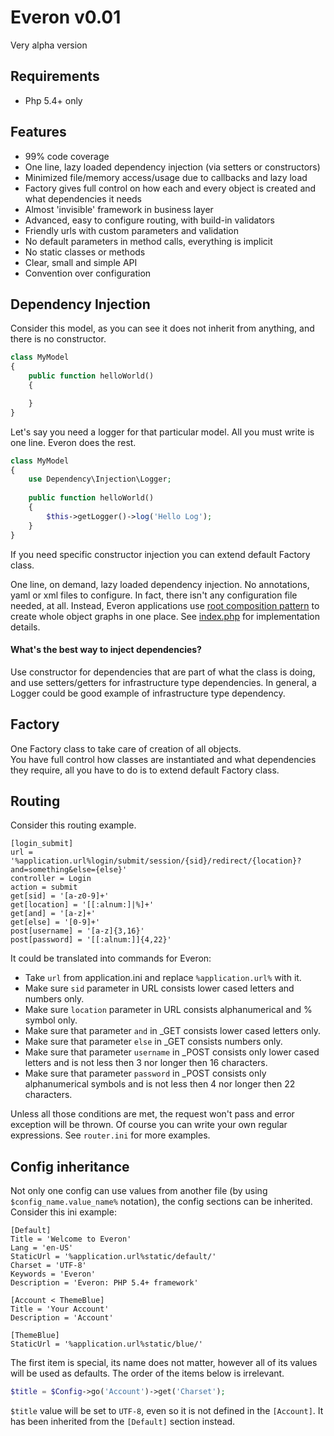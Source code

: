 # Everon v0.01
Very alpha version

## Requirements
* Php 5.4+ only

## Features
* 99% code coverage
* One line, lazy loaded dependency injection (via setters or constructors)
* Minimized file/memory access/usage due to callbacks and lazy load
* Factory gives full control on how each and every object is created and what dependencies it needs
* Almost 'invisible' framework in business layer
* Advanced, easy to configure routing, with build-in validators  
* Friendly urls with custom parameters and validation
* No default parameters in method calls, everything is implicit
* No static classes or methods
* Clear, small and simple API
* Convention over configuration

## Dependency Injection
Consider this model, as you can see it does not inherit from anything, and there is no constructor.

```php
class MyModel
{
    public function helloWorld()
    {

    }    
}
```
    
Let's say you need a logger for that particular model. All you must write is one line. Everon does the rest.

```php
class MyModel
{
    use Dependency\Injection\Logger;
        
    public function helloWorld()
    {
        $this->getLogger()->log('Hello Log');
    }
}
```
If you need specific constructor injection you can extend default Factory class.
 
One line, on demand, lazy loaded dependency injection. No annotations, yaml or xml files to configure.
In fact, there isn't any configuration file needed, at all. 
Instead, Everon applications use [root composition pattern](http://blog.ploeh.dk/2011/07/28/CompositionRoot/) to create
whole object graphs in one place. See [index.php](https://github.com/oliwierptak/Everon/blob/master/Web/index.php)
for implementation details.

#### What's the best way to inject dependencies?
Use constructor for dependencies that are part of what the class is doing, and use setters/getters for infrastructure
type dependencies. In general, a Logger could be good example of infrastructure type dependency.


## Factory
One Factory class to take care of creation of all objects.   
You have full control how classes are instantiated and what dependencies they require,
all you have to do is to extend default Factory class.


## Routing
Consider this routing example.

    [login_submit]
    url = '%application.url%login/submit/session/{sid}/redirect/{location}?and=something&else={else}'
    controller = Login
    action = submit
    get[sid] = '[a-z0-9]+'
    get[location] = '[[:alnum:]|%]+'
    get[and] = '[a-z]+'
    get[else] = '[0-9]+'
    post[username] = '[a-z]{3,16}'
    post[password] = '[[:alnum:]]{4,22}'
    
It could be translated into commands for Everon:
* Take `url` from application.ini and replace `%application.url%` with it.
* Make sure `sid` parameter in URL consists lower cased letters and numbers only.
* Make sure `location` parameter in URL consists alphanumerical and % symbol only.
* Make sure that parameter `and` in _GET consists lower cased letters only.
* Make sure that parameter `else` in _GET consists numbers only.
* Make sure that parameter `username` in _POST consists only lower cased letters and is not less then 3 nor longer 
  then 16 characters.
* Make sure that parameter `password` in _POST consists only alphanumerical symbols and is not less then 4 nor longer
  then 22 characters.

Unless all those conditions are met, the request won't pass and error exception will be thrown.
Of course you can write your own regular expressions. See `router.ini` for more examples.

## Config inheritance
Not only one config can use values from another file (by using `$config_name.value_name%` notation), 
the config sections can be inherited. 
Consider this ini example:

    [Default]
    Title = 'Welcome to Everon'
    Lang = 'en-US'
    StaticUrl = '%application.url%static/default/'
    Charset = 'UTF-8'
    Keywords = 'Everon'
    Description = 'Everon: PHP 5.4+ framework'
    
    [Account < ThemeBlue]
    Title = 'Your Account'
    Description = 'Account'
    
    [ThemeBlue]
    StaticUrl = '%application.url%static/blue/'
    
The first item is special, its name does not matter, however all of its values will be used as defaults.
The order of the items below is irrelevant.

```php
$title = $Config->go('Account')->get('Charset');
```

`$title` value will be set to `UTF-8`, even so it is not defined in the `[Account]`.
It has been inherited from the `[Default]` section instead. 
